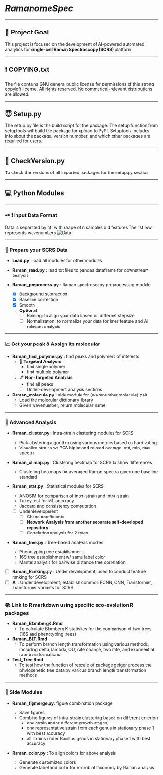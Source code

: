 # *RamanomeSpec*
----
## :eyes: Project Goal 
This project is focused on the development of AI-powered automated analytics for **single-cell Raman Spectroscopy (SCRS)** platform

----
## :exclamation: COPYING.txt
The file contains GNU general public license for  permissions of this strong copyleft license. All rights reserved. No commerical-relevant distributions are allowed.

----
## :innocent: Setup.py
The setup.py file is the build script for the package. The setup function from setuptools will build the package for upload to PyPI. Setuptools includes info about the package, version numbber, and which other packages are required for users.

----
## :baby: CheckVersion.py
To check the versions of all imported packages for the setup.py section

<!---
----
## DATA
- Processed : processed Raman datasets from raw datasets
    - RamanData_combined_TXT_ZIJIAN2
    - 
- molecule\_dict.json : current Raman polymer librai; dict key format : A ; B, where A is abbreviation, B is full name
- bacterial\_label.txt : bacteria label number ~ genus species
- average_accuracy.zijian.json : ML training accuracy of selected model
- 36-strain-changed2.nwk : 16S tree data for 36 strains
- TEMP : save temporary data

- OUTPUT : save important necessary datasets like the data in figures
    - row_colors.npy : numpy file for row_colors to visualize heatmap
    - genus_to_color.npy : numpy file for consistency of genus colors
    - HEATMAP : dir for heamap data
        - Multiple csv files with various filtration condition
    - Cluster : dir for cluster data
        - phase_taxonomy
            - data1 : PCA_cluster.csv
            - data2 : total_spec.csv
            - data3 : sep_spec.csv
            - verbose : verbose.txt
            - consistency of two methods : Consistency.txt
    - Merge2.npy : dictionary for script ClusterMerge2.py to customized figure merge; dict["phase_dict", "tax_dict"][phase/tax] = list of figure path
    - Dictionary : save the three key dictionary files for chmap, tree, clusters
        - chmap.npy : the original file for chmap
        - tree.npy : the original file for tree 
        - cluster.npy : the original file for clusters
    - Tree\_test : save the data of K-statiscs and p-values
        - Normed: the tree dataset is normalized
            - p_value.csv
            - K_value.csv
        - Unnormed : the tree dataset is not normalized
            - p_value.csv
            - k_value.csv
    - Stat : dir to save statistical results
        - Verbose_stat.csv
        - consistency describe: cons_des.csv
    - ANOSIM : dir to save ANOSIM input and output
        - df_nxd.npy : np_nxd+label
        - ANOSIM_verbose.txt : verbose for ANOSIM
    - EVR : dir to save the PCA EVR data
        - EVR.csv : plot the curve
    
----
## FIGURE
This section is to save figures. Figures are listed below.
- genus\_color.png : the genus color code for tree
- HEATMAP : dir to save clustering heatmaps 
- Cluster : dir to save Sep and Com
    - Sep : store sepearated figures 
        - phase_taxonomy
            - fig1 : PCA_cluster.png
            - fig2 : total_spec.png
            - fig3 : sep_spec.png
    - Com : store combined figures
        - phase_taxonomy
            - combined.png
    - Com2 : store combined figures2 (2 columns)
        - growth_stage dir
            - Exp.png, S1.png, S2.png, S3.png
        - Genus dir
            - Taxonomy,png
                       
- Tree : dir to save 16S & HC phenotyping tree
- Tree\_test : dir to save the test results
    - Branch length transform method names for dir
    - Statistics barplot for OU and trend : TreePair.png
- Stat : dir to save statistical results
        - Verbose_stat.png
- consistency.png: consistency of two clustering methods
----
## EXAMPLE
This section is to show some examples for the project results
- pipeline.py : standard pipeline for all the figures except for ML training
- ML\_model.py : to visualize the training accuracy results
- Tree.py : to establish and visualize a tree either for phenotyping unrooted data or 16S rooted data
- Cluster.py : to generate the clustering figure and data
- ClusterMerge.py : to merge figures of seperate cluster figure
- ClusterMerge2.py : to merge figures based on different conditions like Growth Stage or Genus type. It takes argv (1 - process and save figure path list; )
- TreePair.py : to visualize the results of R code for 16S-SCRS tree comparison
- Statistics.py : to perform some customized statistics
    - Verbose for the PCA-Kmeans Clustering results
    - Verbose for ANOSIM 
- consistency.py : to compute the consistency of two algorithms
- PCA_EVR.py : to compute the PCA components impacts on consistency or Jaccard
- pipeline.sh : bash script to perform my codes
)
--->

----
## :computer: Python Modules
----
### :old_key: :exclamation: Input Data Format
Data is separated by '\t' with shape of n samples x d features
The 1st row represents wavenumbers
![Data](https://github.com/ZJLEOWANG3/RamanomeSpec/blob/b229a0899022aed7831da27871425b9af7df5e91/media/data.format.png)

----
### :beginner: Prepare your SCRS Data
- **Load.py** : load all modules for other modules

- **Raman_read.py** : read txt files to pandas.dataframe for downstream analysis

- **Raman_preprocess.py** : Raman spectroscopy preprocessing module
    - [x] Background subtraction
    - [x] Baseline correction
    - [x] Smooth
    - **Optional**
        - [ ] Binning: to align your data based on differnet stepsize
        - [ ] Normalization: to normalize your data for later feature and AI relevant analysis

----
### :chart_with_upwards_trend: Get your peak & Assign its molecular
- **Raman_find_polymer.py** : find peaks and polymers of interests
    - :dart: **Targeted Analysis**
        - find single polymer
        - find multiple polymer
    - :kite: **Non-Targeted Analysis**
        - find all peaks
        - [ ] Under-development analysis sections

- **Raman_molecule.py** : side module for (wavenumber,molecule) pair
    - Load the molecular dictionary library
    - Given wavenumber, return molecular name

----
### :art: Advanced Analysis
- **Raman_cluster.py** : Intra-strain clustering modules for SCRS
    - Pick clustering algorithm using various metrics based on hard voting
    - Visualize strains w/ PCA biplot and related average, std, min, max spectra

- **Raman_chmap.py** : Clustering heatmap for SCRS to show differences
    - Clustering heatmaps for averaged Raman spectra given one baseline standard

- **Raman_stat.py** : Statistical modules for SCRS 
    - ANOSIM for comparison of inter-strain and intra-strain
    - Tukey test for ML accuracy
    - Jaccard and consistency computation
    - [ ] Underdevelopment
        - [ ] Chaos coefficients
        - [ ] **Network Analysis from another separate self-developed repository**
        - [ ] Correlation analysis for 2 trees

- **Raman_tree.py** : Tree-based analysis modles
    - Phenotyping tree establishment
    - 16S tree establishment w/ same label color
    - Mantel analysis for pairwise distance tree correlation

- [ ] **Raman_Ranking.py** : Under development; used to conduct feature ranking for SCRS
- [ ] **AI** : Under development; establish common FCNN, CNN, Transformer, Transformer variants for SCRS

----
### :books: Link to R markdown using specific eco-evolution R packages
- **Raman_BlombergK.Rmd**
    - To calculate Blomberg K statistics for the comparison of two trees (16S and phenotyping trees)
- **Raman_BLT.Rmd**
    - To perform branch length transformation using various methods, including delta, lambda, OU, rate change, two rate, and exponential rate transformations
- **Test_Tree.Rmd**
    - To test how the function of rescale of package geiger process the phylogenetic tree data by various branch length transformation methods

----
### :gift: Side Modules
- **Raman_figmerge.py**: figure combination package
    - Save figures
    - Combine figures of intra-strain clustering based on different criterion 
        - one strain under different growth stages; 
        - one representative strain from each genus in stationary phase 1 with best accuracy; 
        - all strains under Bacillus genus in stationary phase 1 with best accuracy

- **Raman_color.py** : To align colors for above analysis
    - Generate customized colors
    - Generate label and color for microbial taxonomy by Raman analysis
